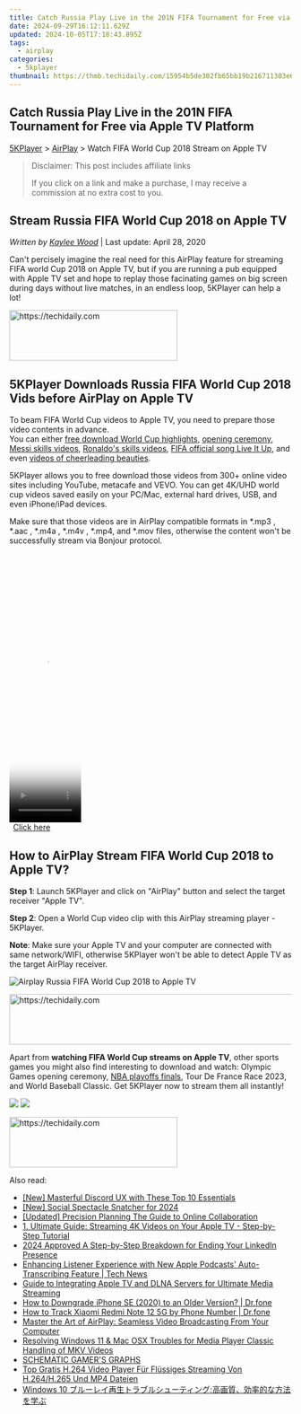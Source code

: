 ```yaml
---
title: Catch Russia Play Live in the 201N FIFA Tournament for Free via Apple TV Platform
date: 2024-09-29T16:12:11.629Z
updated: 2024-10-05T17:18:43.895Z
tags:
  - airplay
categories:
  - 5kplayer
thumbnail: https://thmb.techidaily.com/15954b5de302fb65bb19b216711303e6c7127c1ad83145148cdedf78055491f8.png
---
```


## Catch Russia Play Live in the 201N FIFA Tournament for Free via Apple TV Platform

[5KPlayer](https://tools.techidaily.com/5kplayer/products/) \> [AirPlay](https://tools.techidaily.com/5kplayer/airplay/) \> Watch FIFA World Cup 2018 Stream on Apple TV

>  Disclaimer: This post includes affiliate links
>
>  If you click on a link and make a purchase, I may receive a commission at no extra cost to you.
>

## Stream Russia FIFA World Cup 2018 on Apple TV

 _Written by [Kaylee Wood](https://www.quora.com/profile/Amanda-Hu-21)_ | Last update: April 28, 2020

Can't percisely imagine the real need for this AirPlay feature for streaming FIFA world Cup 2018 on Apple TV, but if you are running a pub equipped with Apple TV set and hope to replay those facinating games on big screen during days without live matches, in an endless loop, 5KPlayer can help a lot! 

<!-- affiliate ads begin -->
<a href="https://aligracehair.sjv.io/c/5597632/1884017/19272" target="_top" id="1884017">
  <img src="//a.impactradius-go.com/display-ad/19272-1884017" border="0" alt="https://techidaily.com" width="300" height="90"/>
</a>
<img height="0" width="0" src="https://aligracehair.sjv.io/i/5597632/1884017/19272" style="position:absolute;visibility:hidden;" border="0" />
<!-- affiliate ads end -->

## 5KPlayer Downloads Russia FIFA World Cup 2018 Vids before AirPlay on Apple TV

To beam FIFA World Cup videos to Apple TV, you need to prepare those video contents in advance.  
 You can either [free download World Cup highlights](https://tools.techidaily.com/5kplayer/products/), [opening ceremony](https://tools.techidaily.com/5kplayer/products/), [Messi skills videos](https://tools.techidaily.com/5kplayer/products/), [Ronaldo's skills videos](https://tools.techidaily.com/5kplayer/products/), [FIFA official song Live It Up](https://tools.techidaily.com/5kplayer/products/), and even [videos of cheerleading beauties](https://tools.techidaily.com/5kplayer/products/). 

5KPlayer allows you to free download those videos from 300+ online video sites including YouTube, metacafe and VEVO. You can get 4K/UHD world cup videos saved easily on your PC/Mac, external hard drives, USB, and even iPhone/iPad devices. 

Make sure that those videos are in AirPlay compatible formats in \*.mp3 , \*.aac , \*.m4a , \*.m4v , \*.mp4, and \*.mov files, otherwise the content won't be successfully stream via Bonjour protocol.

<!-- affiliate ads begin -->
<span id="1977004">
					<video width="128" height="480" style="cursor:pointer"
           poster="//a.impactradius-go.com/display-clicktoplayimage/1977004.png"
           onclick="if(!this.playClicked){this.play();this.setAttribute('controls',true);this.playClicked=true;}">
	   <source src="//a.impactradius-go.com/display-ad/22993-1977004">
	   <img src="//a.impactradius-go.com/display-clicktoplayimage/1977004.png" style="border: none; height: 100%; width: 100%; object-fit: contain">
	</video>
	<div style="width:80px;text-align:center"><a href="javascript:window.open(decodeURIComponent('https%3A%2F%2Fhomestyler.sjv.io%2Fc%2F5597632%2F1977004%2F22993'), '_blank');void(0);">Click here</a></div>
</span>
<img height="0" width="0" src="https://imp.pxf.io/i/5597632/1977004/22993" style="position:absolute;visibility:hidden;" border="0" />
<!-- affiliate ads end -->

## How to AirPlay Stream FIFA World Cup 2018 to Apple TV?

**Step 1**: Launch 5KPlayer and click on "AirPlay" button and select the target receiver "Apple TV". 

**Step 2**: Open a World Cup video clip with this AirPlay streaming player - 5KPlayer.

**Note**: Make sure your Apple TV and your computer are connected with same network/WIFI, otherwise 5KPlayer won't be able to detect Apple TV as the target AirPlay receiver.

![Airplay Russia FIFA World Cup 2018 to Apple TV](https://www.5kplayer.com/airplay/img/5k-airplay-xsy-airplay-with-win10-15021501.jpg) 

<!-- affiliate ads begin -->
<a href="https://aligracehair.sjv.io/c/5597632/1884021/19272" target="_top" id="1884021">
  <img src="//a.impactradius-go.com/display-ad/19272-1884021" border="0" alt="https://techidaily.com" width="728" height="90"/>
</a>
<img height="0" width="0" src="https://aligracehair.sjv.io/i/5597632/1884021/19272" style="position:absolute;visibility:hidden;" border="0" />
<!-- affiliate ads end -->

Apart from **watching FIFA World Cup streams on Apple TV**, other sports games you might also find interesting to download and watch: Olympic Games opening ceremony, [NBA playoffs finals](https://tools.techidaily.com/5kplayer/airplay/), Tour De France Race 2023, and World Baseball Classic. Get 5KPlayer now to stream them all instantly!

[![](https://www.5kplayer.com/airplay/../button/freedownwhitewin.png)](https://www.5kplayer.com/download/old/5kplayer-4-3.exe) [![](https://www.5kplayer.com/airplay/../button/freedownbackmac.png)](https://tools.techidaily.com/5kplayer/products/)

<!-- affiliate ads begin -->
<a href="https://aligracehair.sjv.io/c/5597632/1938693/19272" target="_top" id="1938693">
  <img src="//a.impactradius-go.com/display-ad/19272-1938693" border="0" alt="https://techidaily.com" width="300" height="90"/>
</a>
<img height="0" width="0" src="https://aligracehair.sjv.io/i/5597632/1938693/19272" style="position:absolute;visibility:hidden;" border="0" />
<!-- affiliate ads end -->

<ins class="adsbygoogle"
     style="display:block"
     data-ad-format="autorelaxed"
     data-ad-client="ca-pub-7571918770474297"
     data-ad-slot="1223367746"></ins>

<ins class="adsbygoogle"
     style="display:block"
     data-ad-client="ca-pub-7571918770474297"
     data-ad-slot="8358498916"
     data-ad-format="auto"
     data-full-width-responsive="true"></ins>

<span class="atpl-alsoreadstyle">Also read:</span>
<div><ul>
<li><a href="https://discord-videos.techidaily.com/new-masterful-discord-ux-with-these-top-10-essentials/"><u>[New] Masterful Discord UX with These Top 10 Essentials</u></a></li>
<li><a href="https://facebook-video-content.techidaily.com/new-social-spectacle-snatcher-for-2024/"><u>[New] Social Spectacle Snatcher for 2024</u></a></li>
<li><a href="https://screen-mirroring-recording.techidaily.com/updated-precision-planning-the-guide-to-online-collaboration/"><u>[Updated] Precision Planning The Guide to Online Collaboration</u></a></li>
<li><a href="https://media-tips.techidaily.com/1-ultimate-guide-streaming-4k-videos-on-your-apple-tv-step-by-step-tutorial/"><u>1. Ultimate Guide: Streaming 4K Videos on Your Apple TV - Step-by-Step Tutorial</u></a></li>
<li><a href="https://extra-tips.techidaily.com/2024-approved-a-step-by-step-breakdown-for-ending-your-linkedin-presence/"><u>2024 Approved A Step-by-Step Breakdown for Ending Your LinkedIn Presence</u></a></li>
<li><a href="https://tech-recovery.techidaily.com/enhancing-listener-experience-with-new-apple-podcasts-auto-transcribing-feature-tech-news/"><u>Enhancing Listener Experience with New Apple Podcasts' Auto-Transcribing Feature | Tech News</u></a></li>
<li><a href="https://media-tips.techidaily.com/guide-to-integrating-apple-tv-and-dlna-servers-for-ultimate-media-streaming/"><u>Guide to Integrating Apple TV and DLNA Servers for Ultimate Media Streaming</u></a></li>
<li><a href="https://blog-min.techidaily.com/how-to-downgrade-iphone-se-2020-to-an-older-version-drfone-by-drfone-ios-system-repair-ios-system-repair/"><u>How to Downgrade iPhone SE (2020) to an Older Version? | Dr.fone</u></a></li>
<li><a href="https://android-location-track.techidaily.com/how-to-track-xiaomi-redmi-note-12-5g-by-phone-number-drfone-by-drfone-virtual-android/"><u>How to Track Xiaomi Redmi Note 12 5G by Phone Number | Dr.fone</u></a></li>
<li><a href="https://media-tips.techidaily.com/master-the-art-of-airplay-seamless-video-broadcasting-from-your-computer/"><u>Master the Art of AirPlay: Seamless Video Broadcasting From Your Computer</u></a></li>
<li><a href="https://media-tips.techidaily.com/resolving-windows-11-and-mac-osx-troubles-for-media-player-classic-handling-of-mkv-videos/"><u>Resolving Windows 11 & Mac OSX Troubles for Media Player Classic Handling of MKV Videos</u></a></li>
<li><a href="https://article-helps.techidaily.com/schematic-gamers-graphs/"><u>SCHEMATIC GAMER'S GRAPHS</u></a></li>
<li><a href="https://media-tips.techidaily.com/top-gratis-h264-video-player-fur-flussiges-streaming-von-h264h265-und-mp4-dateien/"><u>Top Gratis H.264 Video Player Für Flüssiges Streaming Von H.264/H.265 Und MP4 Dateien</u></a></li>
<li><a href="https://media-tips.techidaily.com/windows-10/"><u>Windows 10 ブルーレイ再生トラブルシューティング:高画質、効率的な方法を学ぶ</u></a></li>
</ul></div>

